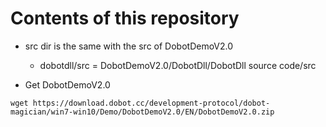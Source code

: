 # Contents of this repository
- src dir is the same with the src of DobotDemoV2.0
  - dobotdll/src = DobotDemoV2.0/DobotDll/DobotDll source code/src

- Get DobotDemoV2.0
```
wget https://download.dobot.cc/development-protocol/dobot-magician/win7-win10/Demo/DobotDemoV2.0/EN/DobotDemoV2.0.zip
```
